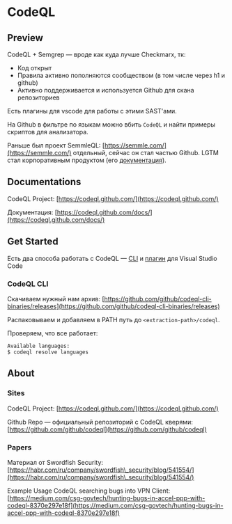 # CodeQL

## Preview

CodeQL + Semgrep — вроде как куда лучше Checkmarx, тк:

* Код открыт
* Правила активно пополняются сообществом (в том числе через h1 и github)
* Активно поддерживается и используется Github для скана репозиториев

Есть плагины для vscode для работы с этими SAST'ами.

На Github в фильтре по языкам можно вбить `CodeQL` и найти примеры скриптов для анализатора.

Раньше был проект SemmleQL: [https://semmle.com/](https://semmle.com/) отдельный, сейчас он стал частью Github. LGTM стал корпоративным продуктом (его [документация](https://help.semmle.com/home/help/home.html)).

## Documentations

CodeQL Project: [https://codeql.github.com/](https://codeql.github.com/)

Документация: [https://codeql.github.com/docs/](https://codeql.github.com/docs/)

## Get Started

Есть два способа работать с CodeQL — [CLI](https://codeql.github.com/docs/codeql-cli/) и [плагин](https://codeql.github.com/docs/codeql-for-visual-studio-code/) для Visual Studio Code

### CodeQL CLI

Скачиваем нужный нам архив: [https://github.com/github/codeql-cli-binaries/releases](https://github.com/github/codeql-cli-binaries/releases)

Распаковываем и добавляем в PATH путь до `<extraction-path>/codeql`.

Проверяем, что все работает:

```
Available languages:
$ codeql resolve languages
```

## About

### Sites

CodeQL Project: [https://codeql.github.com/](https://codeql.github.com/)

Github Repo — официальный репозиторий с CodeQL кверями: [https://github.com/github/codeql](https://github.com/github/codeql)

### Papers

Материал от Swordfish Security: [https://habr.com/ru/company/swordfish\_security/blog/541554/](https://habr.com/ru/company/swordfish\_security/blog/541554/)

Example Usage CodeQL searching bugs into VPN Client: [https://medium.com/csg-govtech/hunting-bugs-in-accel-ppp-with-codeql-8370e297e18f](https://medium.com/csg-govtech/hunting-bugs-in-accel-ppp-with-codeql-8370e297e18f)
